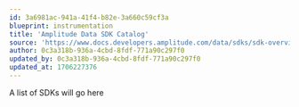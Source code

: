 ```yaml
---
id: 3a6981ac-941a-41f4-b82e-3a660c59cf3a
blueprint: instrumentation
title: 'Amplitude Data SDK Catalog'
source: 'https://www.docs.developers.amplitude.com/data/sdks/sdk-overview/'
author: 0c3a318b-936a-4cbd-8fdf-771a90c297f0
updated_by: 0c3a318b-936a-4cbd-8fdf-771a90c297f0
updated_at: 1706227376
---
```

A list of SDKs will go here